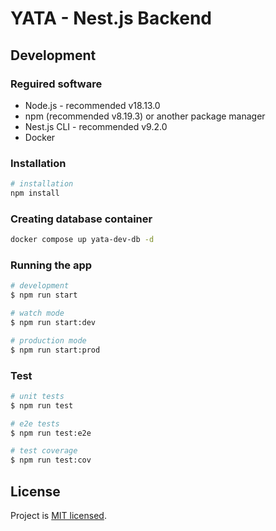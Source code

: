 # YATA - Nest.js Backend

## Development

### Reguired software

* Node.js - recommended v18.13.0
* npm (recommended v8.19.3) or another package manager
* Nest.js CLI - recommended v9.2.0
* Docker

### Installation

```bash
# installation
npm install
```

### Creating database container

```bash
docker compose up yata-dev-db -d

```

### Running the app

```bash
# development
$ npm run start

# watch mode
$ npm run start:dev

# production mode
$ npm run start:prod
```

### Test

```bash
# unit tests
$ npm run test

# e2e tests
$ npm run test:e2e

# test coverage
$ npm run test:cov
```

## License

Project is [MIT licensed](LICENSE).